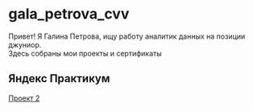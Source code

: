 # gala_petrova_cvv

Привет! Я Галина Петрова, ищу работу аналитик данных на позиции джуниор.  
Здесь собраны мои проекты и сертификаты

## Яндекс Практикум
[Проект 2](https://github.com/GalaPetrova/gala_petrova_cvv/blob/main/02_data_preprocessing.ipynb)
